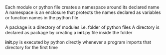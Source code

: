 
Each module or python file creates a namespace around its declared name
A namespace is an enclosure that protects the names declared as variables or function names in the python file

A package is a directory of modules i.e. folder of python files
A directory is declared as package by creating a __init__.py file inside the folder

__init__.py is executed by python directly whenever a program imports that directory for the first time

